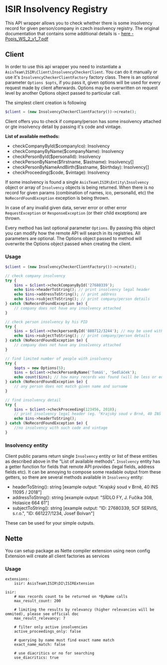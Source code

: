 # ISIR Insolvency Registry

This API wrapper allows you to check whether there is some insolvency record for given person/company in czech insolvency registry. 
The original documentation that contains some additional details is - [here - Popis_WS_2_v1_7.pdf](https://github.com/AsisTeam/isir/blob/master/.docs/Popis_WS_2_v1_7.pdf)

## Client

In order to use this api wrapper you need to instantiate a `AsisTeam\ISIR\Client\InsolvencyCheckerClient`.
You can do it manually or use it's `InsolvencyCheckerClientFactory` factory class.
There is an optional parameter `Options $opts`, if you pass it, given options will be used for every request made by client afterwards.
Options may be overwritten on request level by another Options object passed to particular call.

The simplest client creation is following
```php
$client = (new InsolvencyCheckerClientFactory())->create();
``` 

Client offers you to check if company/person has some insolvency attached or gte insolvency detail by passing it's code and vintage.

__List of available methods:__
- checkCompanyById($companyIco): Insolvency
- checkCompanyByName($companyName): Insolvency
- checkPersonById($personalId): Insolvency
- checkPersonByName($firstname, $lastname): Insolvency[]
- checkPersonByNameAndBirth($lastname, $birthday): Insolvency[]
- checkProceeding($code, $vintage): Insolvency

If some insolvency is found a single `AsisTeam\ISIR\Entity\Insolvency` object or array of `Insolvency` objects is being returned.
When there is no record for given params (combination of names, ico, personalId, etc) the `NoRecordFoundException` exception is being thrown.

In case of any invalid given data, server error or other error `RequestException` or `ResponseException` (or their child exceptions) are thrown.

Every method has last optional parameter `Options`. By passing this object you can modify how the remote API will search in its registries.
All parameters are optional. The Options object passed to method will overwrite the Options object passed when creating the client.

### Usage

```php
$client = (new InsolvencyCheckerClientFactory())->create();

// check company insolvency
try {
    $ins = $client->checkCompanyById('27680339');
    echo $ins->headerToString(); // print insolvency legal header
    echo $ins->addressToString(); // print address
    echo $ins->subjectToString(); // print company/person details
} catch (NoRecordFoundException $e) {
    // company does not have any insolvency attached
}

// check person insolvency by his PID
try {
    $ins = $client->checkpersonById('880712/3244'); // may be used without slash too
    echo $ins->subjectToString(); // print company/person details
} catch (NoRecordFoundException $e) {
    // company does not have any insolvency attached
}

// find limited number of people with insolvency
try {
    $opts = new Options(5);
    $ins = $client->checkPersonByName('Tomáš', 'Sedláček');
    echo count($ins); // how many records was found (will be less or equal 5)
} catch (NoRecordFoundException $e) {
    // any person does not match given name and surname
}

// find insolvency detail
try {
    $ins = $client->checkProceeding(123456, 2018);
    // print insolvency legal header (eg. "Krajský soud v Brně, 40 INS 11095 / 2018")
    echo $ins->headerToString(); 
} catch (NoRecordFoundException $e) {
    //no insolvency with such code and vintage
}
```

### Insolvency entity

Client public params return single `Insolvency` entity or list of these entities as described above in the "List of available methods".
`Insolvency` entity has a getter function for fields that remote API provides (legal fields, address fields etc).
It can be annoying to compose some readable output from these getters, so there are several methods available in `Insolvency` entity:
- headerToString(): string [example output: "Krajský soud v Brně, 40 INS 11095 / 2018"]
- addressToString(): string [example output: "SÍDLO FY, J. Fučíka 308, Holasice 664 61"]
- subjectToString(): string [example output: "ID: 27680339, SCF SERVIS, s.r.o.", "ID: 661227/1234, Josef Bolvan"]

These can be used for your simple outputs.

## Nette

You can setup package as Nette compiler extension using neon config
Extension will create all client factories as services

### Usage

```neon
extensions:
    isir: AsisTeam\ISIR\DI\ISIRExtension

isir:
    # max records count to be returned on *ByName calls
    max_result_count: 200
    
    # limiting the results by relevancy (higher relevancies will be ommited), please see official doc
    max_result_relevancy: 7
    
    # filter only active insolvencies
    active_proceedings_only: false
    
    # querying by name must find exact name match 
    exact_name_match: false
    
    # use diacritics or no for searching
    use_diacritics: true
```
